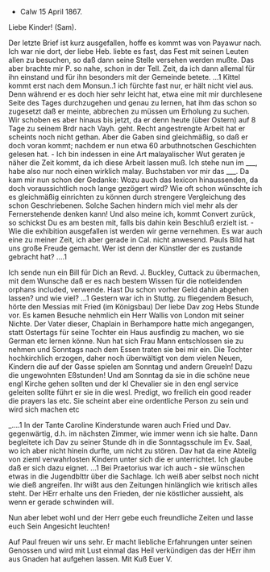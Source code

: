 + Calw 15 April 1867.

Liebe Kinder! (Sam).

Der letzte Brief ist kurz ausgefallen, hoffe es kommt was von Payawur nach. Ich war nie dort, der liebe Heb. liebte es fast, das Fest mit seinen Leuten allen zu besuchen, so daß dann seine Stelle versehen werden mußte. Das aber brachte mir P. so nahe, schon in der Tell. Zeit, da ich dann allemal für ihn einstand und für ihn besonders mit der Gemeinde betete. ...1 
Kittel kommt erst nach dem Monsun..1 ich fürchte fast nur, er hält nicht viel aus. Denn während er es doch hier sehr leicht hat, etwa eine mit mir durchlesene Seite des Tages durchzugehen und genau zu lernen, hat ihm das schon so zugesetzt daß er meinte, abbrechen zu müssen um Erholung zu suchen. Wir schoben es aber hinaus bis jetzt, da er denn heute (über Ostern) auf 8 Tage zu seinem Brdr nach Vayh. geht. Recht angestrengte Arbeit hat er scheints noch nicht gethan. Aber die Gaben sind gleichmäßig, so daß er doch voran kommt; nachdem er nun etwa 60 arbuthnotschen Geschichten gelesen hat. - Ich bin indessen in eine Art malayalischer Wut geraten je näher die Zeit kommt, da ich diese Arbeit lassen muß. Ich stehe nun im ___, habe also nur noch einen wirklich malay. Buchstaben vor mir das ___. Da kam mir nun schon der Gedanke: Wozu auch das lexicon hinaussenden, da doch voraussichtlich noch lange gezögert wird? Wie oft schon wünschte ich es gleichmäßig einrichten zu können durch strengere Vergleichung des schon Geschriebenen. Solche Sachen hindern mich viel mehr als der Fernerstehende denken kann! Und also meine ich, kommt Convert zurück, so schickst Du es am besten mit, falls bis dahin kein Beschluß erzielt ist. - Wie die exhibition ausgefallen ist werden wir gerne vernehmen. Es war auch eine zu meiner Zeit, ich aber gerade in Cal. nicht anwesend. Pauls Bild hat uns große Freude gemacht. Wer ist denn der Künstler der es zustande gebracht hat? ....1

Ich sende nun ein Bill für Dich an Revd. J. Buckley, Cuttack zu übermachen, mit dem Wunsche daß er es nach bestem Wissen für die notleidenden orphans included, verwende. Hast Du schon vorher Geld dahin abgehen lassen? und wie viel? ...1 Gestern war ich in Stuttg. zu fliegendem Besuch, hörte den Messias mit Fried (im Königsbau) Der liebe Dav zog Hebs Stunde vor. Es kamen Besuche nehmlich ein Herr Wallis von London mit seiner Nichte. Der Vater dieser, Chaplain in Berhampore hatte mich angegangen, statt Ostertags für seine Tochter ein Haus ausfindig zu machen, wo sie German etc lernen könne. Nun hat sich Frau Mann entschlossen sie zu nehmen und Sonntags nach dem Essen traten sie bei mir ein. Die Tochter hochkirchlich erzogen, daher noch überwältigt von dem vielen Neuen, Kindern die auf der Gasse spielen am Sonntag und andern Greueln! Dazu die ungewohnten Eßstunden! Und am Sonntag da sie in die schöne neue engl Kirche gehen sollten und der kl Chevalier sie in den engl service geleiten sollte führt er sie in die wesl. Predigt, wo freilich ein good reader die prayers las etc. Sie scheint aber eine ordentliche Person zu sein und wird sich machen etc

_....1 In der Tante Caroline Kinderstunde waren auch Fried und Dav. gegenwärtig, d.h. im nächsten Zimmer, wie immer wenn ich sie halte. Dann begleitete ich Dav zu seiner Stunde dh in die Sonntagsschule im Ev. Saal, wo ich aber nicht hinein durfte, um nicht zu stören. Dav hat da eine Abteilg von zieml verwahrlosten Kindern unter sich die er unterrichtet. Ich glaube daß er sich dazu eignet. ...1 Bei Praetorius war ich auch - sie wünschen etwas in die Jugendblttr über die Sachlage. Ich weiß aber selbst noch nicht wie dieß angreifen. Ihr wißt aus den Zeitungen hinlänglich wie kritisch alles steht. Der HErr erhalte uns den Frieden, der nie köstlicher aussieht, als wenn er gerade schwinden will.

Nun aber lebet wohl und der Herr gebe euch freundliche Zeiten und lasse euch Sein Angesicht leuchten!

Auf Paul freuen wir uns sehr. Er macht liebliche Erfahrungen unter seinen Genossen und wird mit Lust einmal das Heil verkündigen das der HErr ihm aus Gnaden hat aufgehen lassen.
 Mit Kuß Euer V.
